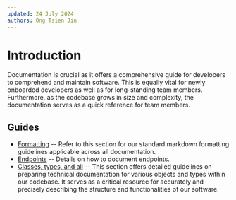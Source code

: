 ```yaml
---
updated: 24 July 2024
authors: Ong Tsien Jin
---
```


# Introduction

Documentation is crucial as it offers a comprehensive guide for developers to comprehend and maintain software. This is equally vital for newly onboarded developers as well as for long-standing team members. Furthermore, as the codebase grows in size and complexity, the documentation serves as a quick reference for team members.

## Guides

- [Formatting](./formatting.md) -- Refer to this section for our standard markdown formatting guidelines applicable across all documentation.
- [Endpoints](./endpoints.md) -- Details on how to document endpoints.
- [Classes, types, and all](./classes_types_and_all.md) -- This section offers detailed guidelines on preparing technical documentation for various objects and types within our codebase. It serves as a critical resource for accurately and precisely describing the structure and functionalities of our software.

